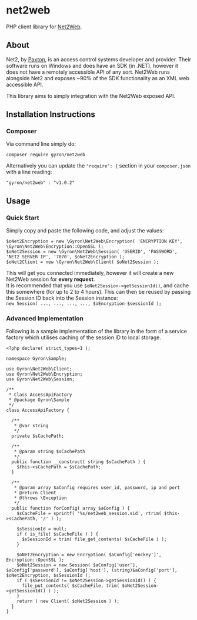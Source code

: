 # net2web
PHP client library for [Net2Web](http://akostyra.net/index.php/net2web.html).

## About
Net2, by [Paxton](https://www.paxton.co.uk), is an access control systems developer and provider. Their software runs on Windows and does have an SDK (in .NET), however it does not have a remotely accessible API of any sort. Net2Web runs alongside Net2 and exposes ~90% of the SDK functionality as an XML web accessible API.

This library aims to simply integration with the Net2Web exposed API.

## Installation Instructions
### Composer
Via command line simply do:  
```
composer require gyron/net2web
```

Alternatively you can update the `"require": {` section in your `composer.json` with a line reading:
```
"gyron/net2web" : "v1.0.2"
```

## Usage
### Quick Start
Simply copy and paste the following code, and adjust the values:
```
$oNet2Encryption = new \Gyron\Net2Web\Encryption( 'ENCRYPTION KEY', \Gyron\Net2Web\Encryption::OpenSSL );
$oNet2Session = new \Gyron\Net2Web\Session( 'USERID', 'PASSWORD', 'NET2 SERVER IP', '7070', $oNet2Encryption );
$oNet2Client = new \Gyron\Net2Web\Client( $oNet2Session );
```
  
This will get you connected immediately, however it will create a new Net2Web session for **every request**.  
It is recommended that you use `$oNet2Session->getSessionId()`, and cache this somewhere (for up to 2 to 4 hours). This can then be reused by passing the Session ID back into the Session instance:  
`new Session( ..., ..., ..., ..., $oEncryption $sessionId );`

### Advanced Implementation
Following is a sample implementation of the library in the form of a service factory which utilises caching of the session ID to local storage.
```
<?php declare( strict_types=1 );

namespace Gyron\Sample;

use Gyron\Net2Web\Client;
use Gyron\Net2Web\Encryption;
use Gyron\Net2Web\Session;

/**
 * Class AccessApiFactory
 * @package Gyron\Sample
 */
class AccessApiFactory {

  /**
   * @var string
   */
  private $sCachePath;

  /**
   * @param string $sCachePath
   */
  public function __construct( string $sCachePath ) {
    $this->sCachePath = $sCachePath;
  }

  /**
   * @param array $aConfig requires user_id, password, ip and port
   * @return Client
   * @throws \Exception
   */
  public function forConfig( array $aConfig ) {
    $sCacheFile = sprintf( '%s/net2web_session.sid', rtrim( $this->sCachePath, '/' ) );

    $sSessionId = null;
    if ( is_file( $sCacheFile ) ) {
      $sSessionId = trim( file_get_contents( $sCacheFile ) );
    }
        
    $oNet2Encryption = new Encryption( $aConfig['enckey']', Encryption::OpenSSL );
    $oNet2Session = new Session( $aConfig['user'], $aConfig['password'], $aConfig['host'], (string)$aConfig['port'], $oNet2Encryption, $sSessionId );
    if ( $sSessionId != $oNet2Session->getSessionId() ) {
      file_put_contents( $sCacheFile, trim( $oNet2Session->getSessionId() ) );
    }
    return ( new Client( $oNet2Session ) );
  }
}
```
